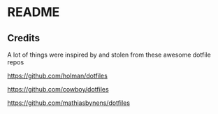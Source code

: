 # README


## Credits
A lot of things were inspired by and stolen from these awesome dotfile repos

<https://github.com/holman/dotfiles>

<https://github.com/cowboy/dotfiles> 

<https://github.com/mathiasbynens/dotfiles>
